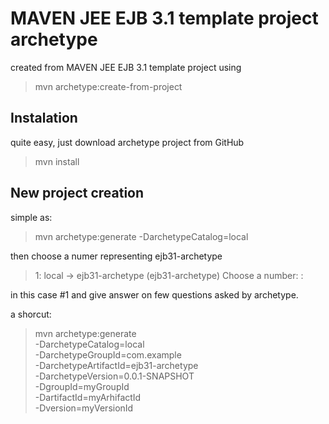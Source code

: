 MAVEN JEE EJB 3.1 template project archetype
============================================

created from MAVEN JEE EJB 3.1 template project using 

> mvn archetype:create-from-project


Instalation
-----------
quite easy, just download archetype project from GitHub

> mvn install 

New project creation
--------------------
simple as:
> mvn archetype:generate -DarchetypeCatalog=local

then choose a numer representing ejb31-archetype

> 1: local -> ejb31-archetype (ejb31-archetype)
> Choose a number: :

in this case #1 and give answer on few questions asked by archetype.

a shorcut:

> mvn archetype:generate                     \
>   -DarchetypeCatalog=local                 \
>   -DarchetypeGroupId=com.example           \
>   -DarchetypeArtifactId=ejb31-archetype    \
>   -DarchetypeVersion=0.0.1-SNAPSHOT        \
>   -DgroupId=myGroupId                      \
>   -DartifactId=myArhifactId                \
>   -Dversion=myVersionId        


